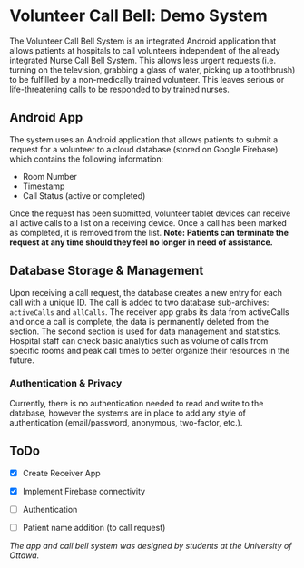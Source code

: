 # Volunteer Call Bell: Demo System

The Volunteer Call Bell System is an integrated Android application that allows patients at hospitals to call volunteers independent of the already integrated Nurse Call Bell System. This allows less urgent requests (i.e. turning on the television, grabbing a glass of water, picking up a toothbrush) to be fulfilled by a non-medically trained volunteer. This leaves serious or life-threatening calls to be responded to by trained nurses.

## Android App
The system uses an Android application that allows patients to submit a request for a volunteer to a cloud database (stored on Google Firebase) which contains the following information:
- Room Number
- Timestamp
- Call Status (active or completed)

Once the request has been submitted, volunteer tablet devices can receive all active calls to a list on a receiving device. Once a call has been marked as completed, it is removed from the list. **Note: Patients can terminate the request at any time should they feel no longer in need of assistance.**

## Database Storage & Management
Upon receiving a call request, the database creates a new entry for each call with a unique ID. The call is added to two database sub-archives: ```activeCalls``` and ```allCalls```. The receiver app grabs its data from activeCalls and once a call is complete, the data is permanently deleted from the section. The second section is used for data management and statistics. Hospital staff can check basic analytics such as volume of calls from specific rooms and peak call times to better organize their resources in the future.

### Authentication & Privacy
Currently, there is no authentication needed to read and write to the database, however the systems are in place to add any style of authentication (email/password, anonymous, two-factor, etc.).


## ToDo

- [x] Create Receiver App
- [x] Implement Firebase connectivity
- [ ] Authentication
- [ ] Patient name addition (to call request)



*The app and call bell system was designed by students at the University of Ottawa.*